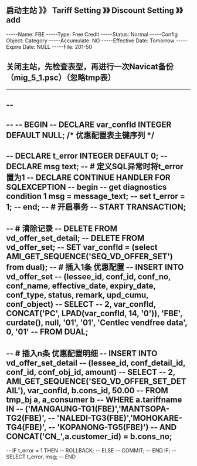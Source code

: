 

## 启动主站 》》 Tariff Setting 》》 Discount Setting 》》 add

-----Name: FBE
-----Type: Free Credit
-----Status: Normal
-----Config Object: Category
-----Accumulate: NO
-----Effective Date: Tomorrow
-----Expire Date: NULL
-----File: 201-50

## 关闭主站，先检查表型，再进行一次Navicat备份（mig_5_1.psc）（忽略tmp表）

----------------------------------------------------------------









-- 
-- 
-- 
-- BEGIN
-- 	DECLARE var_confId INTEGER DEFAULT NULL;	/* 优惠配置表主键序列 */
-- 
-- 	DECLARE t_error INTEGER DEFAULT 0;
-- 	DECLARE msg text;
-- 	# 定义SQL异常时将t_error置为1
-- 	DECLARE CONTINUE HANDLER FOR SQLEXCEPTION
-- 	begin
-- 		get diagnostics condition 1 msg = message_text;
-- 		set t_error = 1;
-- 	end;
-- 	# 开启事务
-- 	START TRANSACTION;
-- 
-- 	# 清除记录
-- 	DELETE FROM vd_offer_set_detail;
-- 	DELETE FROM vd_offer_set;
-- 	SET var_confId = (select AMI_GET_SEQUENCE('SEQ_VD_OFFER_SET') from dual);
-- 	# 插入1条 优惠配置
-- 	INSERT INTO vd_offer_set
-- 		(lessee_id, conf_id, conf_no, conf_name, effective_date, expiry_date, conf_type, status, remark, upd_cumu, conf_object)
-- 	SELECT
-- 		2, var_confId, CONCAT('PC', LPAD(var_confId, 14, '0')), 'FBE', curdate(), null, '01', '01', 'Centlec vendfree data', 0, '01'
-- 	FROM DUAL;
-- 
-- 	# 插入n条 优惠配置明细
-- 	INSERT INTO vd_offer_set_detail
-- 		(lessee_id, conf_detail_id, conf_id, conf_obj_id, amount)
-- 	SELECT
-- 		2, AMI_GET_SEQUENCE('SEQ_VD_OFFER_SET_DETAIL'), var_confId, b.cons_id, 50.00
-- 	FROM tmp_bj a, a_consumer b
-- 	WHERE a.tariffname IN
-- 		('MANGAUNG-TG1(FBE)','MANTSOPA-TG2(FBE)',
-- 		'NALEDI-TG3(FBE)','MOHOKARE-TG4(FBE)',
-- 		'KOPANONG-TG5(FBE)')
-- 	AND CONCAT('CN_',a.customer_id) = b.cons_no;
-- 
-- 	IF t_error = 1 THEN
-- 		ROLLBACK;
-- 	ELSE
-- 		COMMIT;
-- 	END IF;
-- 	SELECT t_error, msg;
-- END